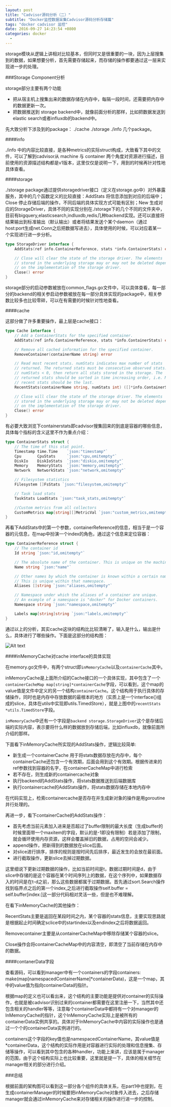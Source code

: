 ```yaml
---
layout: post
title: "Cadvisor源码分析（二）"
subtitle: "Docker监控数据采集Cadvisor源码分析存储篇" 
tags: "docker cadvisor 监控"
date: 2016-09-27 14:23:54 +0800
categories: docker
  - 
---
```


storage模块从逻辑上讲相对比较基本，但同时又是很重要的一块，因为上层搜集到的数据，如果想要分析，首先需要存储起来，而存储的操作都要通过这一层来实现进一步的处理。

###Storage Component分析

storage部分主要有两个功能

* 把从宿主机上搜集出来的数据存储在内存中，每隔一段时间，还需要把内存中的数据更新一次。
* 把数据推送到 storage backend中，就像前面分析的那样，比如把数据发送到elastic search或者influxdb的backend中。

先大致分析下涉及到的package： ./cache ./storage ./info 几个package。

####info

./info 中的内容比较直接，是各种metrics的实际struct构成，大致看下其中的文件，可以了解到cadvisor从 machine 与 container 两个角度对资源进行描述，目前使用的资源描述结构都是v1版本，这里仅仅是说明一下，用到的时候再针对性地具体查看。

####storage

./storage package通过提供storagedriver接口（定义在storage.go中）对外暴露服务，其中的几个函数定义的比较直接：AddStats 将信息添加到对应的后端中；Close 停止存储后端的操作，不同后端的具体实现方式可能有区别；New 生成对应的StorageDriver，具体不同的实现分别在./storage下的几个不同的文件夹中，目前有bigquery,elasticsearch,indluxdb,redis几种backend实现。还可以直接将结果输出到标准输出（默认输出）或者将结果发送个某个daemon（通过host:port生成net.Conn之后把数据写进去），具体使用的时候，可以对应着某一个实现进行进一步分析。

```go
type StorageDriver interface {
	AddStats(ref info.ContainerReference, stats *info.ContainerStats) error

	// Close will clear the state of the storage driver. The elements
	// stored in the underlying storage may or may not be deleted depending
	// on the implementation of the storage driver.
	Close() error
}
```

storage部分的启动参数被放在common_flags.go文件中，可以具体查看，每一部分的backend的相关参启动参数被放在每一部分具体实现的package中，相关参数比较多也比较零碎，可以在有需要的时候针对性地查看。

####cache

这部分做了许多重要操作，最上层是cache接口：

```go
type Cache interface {
	// Add a ContainerStats for the specified container.
	AddStats(ref info.ContainerReference, stats *info.ContainerStats) error

	// Remove all cached information for the specified container.
	RemoveContainer(containerName string) error

	// Read most recent stats. numStats indicates max number of stats
	// returned. The returned stats must be consecutive observed stats. If
	// numStats < 0, then return all stats stored in the storage. The
	// returned stats should be sorted in time increasing order, i.e. Most
	// recent stats should be the last.
	RecentStats(containerName string, numStats int) ([]*info.ContainerStats, error)

	// Close will clear the state of the storage driver. The elements
	// stored in the underlying storage may or may not be deleted depending
	// on the implementation of the storage driver.
	Close() error
}
```

有必要大致浏览下containerstats即cadvisor搜集回来的到底是容器的哪些信息，具体每个指标的含义这里不作为重点介绍：

```go
type ContainerStats struct {
	// The time of this stat point.
	Timestamp time.Time    `json:"timestamp"`
	Cpu       CpuStats     `json:"cpu,omitempty"`
	DiskIo    DiskIoStats  `json:"diskio,omitempty"`
	Memory    MemoryStats  `json:"memory,omitempty"`
	Network   NetworkStats `json:"network,omitempty"`

	// Filesystem statistics
	Filesystem []FsStats `json:"filesystem,omitempty"`

	// Task load stats
	TaskStats LoadStats `json:"task_stats,omitempty"`

	//Custom metrics from all collectors
	CustomMetrics map[string][]MetricVal `json:"custom_metrics,omitempty"`
}
```

再看下AddStats中的第一个参数，containerReference的信息，相当于是一个容器的元信息，在map中扮演一个index的角色，通过这个信息来定位容器：

```go
type ContainerReference struct {
	// The container id
	Id string `json:"id,omitempty"`

	// The absolute name of the container. This is unique on the machine.
	Name string `json:"name"`

	// Other names by which the container is known within a certain namespace.
	// This is unique within that namespace.
	Aliases []string `json:"aliases,omitempty"`

	// Namespace under which the aliases of a container are unique.
	// An example of a namespace is "docker" for Docker containers.
	Namespace string `json:"namespace,omitempty"`

	Labels map[string]string `json:"labels,omitempty"`
}
```

通过以上的分析，其实cache这块的结构比比较清晰了，输入是什么，输出是什么，具体进行了哪些操作。下面是这部分的结构图：

![Alt text](http://7xn7vm.com1.z0.glb.clouddn.com/Backendgraph.001.jpeg "Cadvisor source code 2")

####inMemoryCache对cache interface的具体实现

在memory.go文件中，有两个struct即`inMemoryCache`以及`containerCache`其中。

inMemoryCache是上面所介绍的Cache接口的一个具体实现，其中包含了一个`containerCacheMap map[string]*containerCache`字段，可以看到，这个map的value值是文件中定义的另一个结构`containerCache`。这个结构用于执行具体的存储操作，同时也是内存中存放数据的最根本的地方（实质上是一个interface{}组成的slice，具体在utils中实现即utils.TimedStore），就是上图中的`recentStats *utils.TimedStore`字段。

`inMemoryCache`中还有一个字段是`backend storage.StorageDriver`这个是存储后端的实际内容，表示要将什么样的数据放到存储后端，比如influxdb，就像前面所介绍的那样。

下面看下inMemoryCache所实现的AddStats操作，逻辑比较简单:

* 新生成一个containerCache 用于将stats数据存放在内存中，每个containerCache还包含一个有效期，后面会用到这个有效期。根据传进来的ref参数找到容器的名字，在containerCacheMap中进行检索
* 若不存在，则生成新的containercache对象
* 执行backend的AddStats操作，将stats数据推送到后端数据库
* 执行containercache的AddStats操作，将stats数据存储在本地内存中

在代码实现上，检索containercache是否存在并生成新对象的操作是用goroutine并行处理的。

再进一步，看下containerCache的AddStats操作：
* 首先考虑当前元素加入进来是否超过了buffer限制的最大长度（生成buffer的时候里面带一个maxitem的字段，默认的是-1即没有限制）若是添加了限制，就会循环使用内存资源，这样会覆盖掉旧的数据，占用的空间会减少。
* append操作，把新得到的数据放在slice后面。
* 对slice进行排序，排序的规则是按时间先后排序，最近发生的会放在最前面。
* 进行截取操作，更新slice去掉过期数据。

这里细说下更新过期数据的操作，比如当前时间是t，数据过期时间是d，由于slice中存储的是这个容器在某个时间序列上的数据，在这个序列中，如果数据存入的时间是在t-d之前，那么这些数据都属于过期数据。首先通过sort.Search操作找到临界点之后的第一个index,之后进行截取操作self.buffer = self.buffer[index:]这一部分代码相对灵活一些，但是也不难理解。

在看下inMemoryCache的其他操作：

RecentStats主要是返回在某段时间之内，某个容器的stats信息，主要实现思路就是根据起止时间确定sclice中的startindex以及endindex之后将数据返回。

Removecontainer主要是从containerCacheMap中移除存储某个容器的slice。

Close操作会将containerCacheMap中的内容清空，即清空了当前存储在内存中的数据。

####contanerData字段

查看源码，可以看到manager中有一个containers的字段containers: make(map[namespacedContainerName]*containerData)，这是一个map，其中的value值为指向containerData的指针。

根据map的定义也可以看出来，这个结构的主要功能是提供对container的实际操作，也就是被cadvisor识别过来的container都需要在这里注册一下，当然其中还包含相关的handler等等，注意每个containerData中都持有一个对manager的InMemoryCache的指针，这个InMemoryCache实际上是被所有的containerData实例共享的。具体对于InMemoryCache中内容的实际操作也是通过一个个的containerData实例进行的。

containers这个字段的key值也是namespacedContainerName，其value值是*containerData，这个结构的实际作用是对容器进行实际的处理和信息搜集、存储等操作，可以看到其中包含的各种handler，功能上来讲，应该是属于manager的范围，由于这个结构实际上也比较重要，这里就是提一下，具体的相关细节在manager相关的部分进行介绍。

###总结

根据前面的架构图可以看到这一部分各个组件的具体关系，在part1中也提到，在生成containerManager的时候要把inMemoryCache对象传入进去，之后存储manager就会通过inMemoryCache来对存储相关的操作进行进一步的控制。
